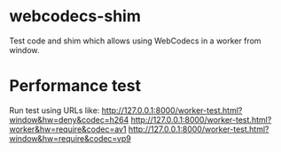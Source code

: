 # webcodecs-shim
Test code and shim which allows using WebCodecs in a worker from window.

# Performance test

Run test using URLs like:
http://127.0.0.1:8000/worker-test.html?window&hw=deny&codec=h264
http://127.0.0.1:8000/worker-test.html?worker&hw=require&codec=av1
http://127.0.0.1:8000/worker-test.html?window&hw=require&codec=vp9


